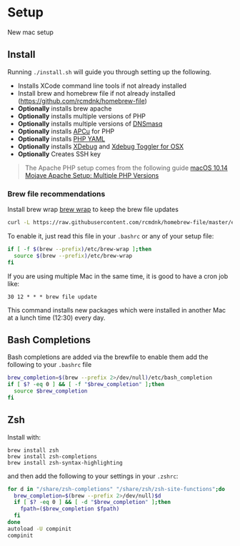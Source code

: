 # Setup 
New mac setup

## Install
Running `./install.sh` will guide you through setting up the following.

* Installs XCode command line tools if not already installed
* Install brew and homebrew file if not already installed (https://github.com/rcmdnk/homebrew-file)
* **Optionally** installs brew apache
* **Optionally** installs multiple versions of PHP
* **Optionally** installs multiple versions of [DNSmasq](http://www.thekelleys.org.uk/dnsmasq/doc.html)
* **Optionally** installs [APCu](http://php.net/manual/en/book.apcu.php) for PHP
* **Optionally** installs [PHP YAML](http://php.net/manual/en/book.yaml.php)
* **Optionally** installs [XDebug](hhttps://xdebug.org/) and [Xdebug Toggler for OSX](https://github.com/w00fz/xdebug-osx)
* **Optionally** Creates SSH key

> The Apache PHP setup comes from the following guide [macOS 10.14 Mojave Apache Setup: Multiple PHP Versions
](https://getgrav.org/blog/macos-mojave-apache-multiple-php-versions)


### Brew file recommendations
Install brew wrap [brew wrap](https://homebrew-file.readthedocs.io/en/latest/brew-wrap.html) to keep the brew file updates

```bash
curl -L https://raw.githubusercontent.com/rcmdnk/homebrew-file/master/etc/brew-wrap > $(brew --prefix)/etc/brew-wrap
```

To enable it, just read this file in your `.bashrc` or any of your setup file:

```bash
if [ -f $(brew --prefix)/etc/brew-wrap ];then
  source $(brew --prefix)/etc/brew-wrap
fi
```

If you are using multiple Mac in the same time, it is good to have a cron job like:


```
30 12 * * * brew file update
```

This command installs new packages which were installed in another Mac at a lunch time (12:30) every day.

## Bash Completions
Bash completions are added via the brewfile to enable them add the following to your `.bashrc` file

```bash
brew_completion=$(brew --prefix 2>/dev/null)/etc/bash_completion
if [ $? -eq 0 ] && [ -f "$brew_completion" ];then
  source $brew_completion
fi
```

## Zsh
Install with:

```
brew install zsh
brew install zsh-completions
brew install zsh-syntax-highlighting
```

and then add the following to your settings in your `.zshrc`:

```bash
for d in "/share/zsh-completions" "/share/zsh/zsh-site-functions";do
  brew_completion=$(brew --prefix 2>/dev/null)$d
  if [ $? -eq 0 ] && [ -d "$brew_completion" ];then
    fpath=($brew_completion $fpath)
  fi
done
autoload -U compinit
compinit
```
